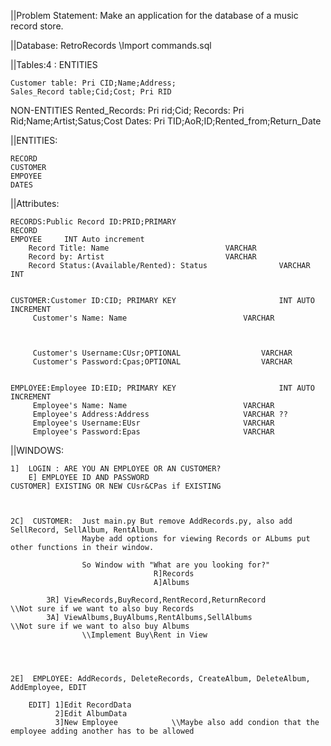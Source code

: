 ||Problem Statement: Make an application for the database of a music record store.


||Database: RetroRecords \\Import commands.sql


||Tables:4 :
ENTITIES

	Customer table: Pri CID;Name;Address;
	Sales_Record table;Cid;Cost; Pri RID


NON-ENTITIES
	Rented_Records: Pri rid;Cid; 
	Records: Pri Rid;Name;Artist;Satus;Cost 
	Dates: Pri TID;AoR;ID;Rented_from;Return_Date


||ENTITIES:

	RECORD
	CUSTOMER
	EMPOYEE
	DATES




||Attributes:

	RECORDS:Public Record ID:PRID;PRIMARY 
	RECORD
	EMPOYEE		INT Auto increment		
		Record Title: Name							VARCHAR
 		Record by: Artist							VARCHAR
		Record Status:(Available/Rented): Status				VARCHAR						INT
			

	CUSTOMER:Customer ID:CID; PRIMARY KEY						INT AUTO INCREMENT
		 Customer's Name: Name							VARCHAR



		 Customer's Username:CUsr;OPTIONAL					VARCHAR					
		 Customer's Password:Cpas;OPTIONAL					VARCHAR


	EMPLOYEE:Employee ID:EID; PRIMARY KEY						INT AUTO INCREMENT
		 Employee's Name: Name							VARCHAR
		 Employee's Address:Address						VARCHAR ??
		 Employee's Username:EUsr						VARCHAR	
		 Employee's Password:Epas						VARCHAR
	


||WINDOWS:

	1]  LOGIN :	ARE YOU AN EMPLOYEE OR AN CUSTOMER?
		E] EMPLOYEE ID AND PASSWORD
	CUSTOMER] EXISTING OR NEW CUsr&CPas if EXISTING



	2C]  CUSTOMER:	Just main.py But remove AddRecords.py, also add SellRecord, SellAlbum, RentAlbum. 
					Maybe add options for viewing Records or ALbums put other functions in their window.
		        
		           	So Window with "What are you looking for?"
		          					R]Records
		          					A]Albums
			
			3R] ViewRecords,BuyRecord,RentRecord,ReturnRecord				\\Not sure if we want to also buy Records
			3A] ViewAlbums,BuyAlbums,RentAlbums,SellAlbums								\\Not sure if we want to also buy Albums
					\\Implement Buy\Rent in View




	2E]  EMPLOYEE: AddRecords, DeleteRecords, CreateAlbum, DeleteAlbum, AddEmployee, EDIT

		EDIT] 1]Edit RecordData
		      2]Edit AlbumData
		      3]New Employee 			\\Maybe also add condion that the employee adding another has to be allowed






